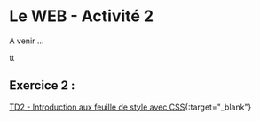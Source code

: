 # Le WEB - Activité 2

A venir ...

tt
## Exercice 2 :
[TD2 - Introduction aux feuille de style avec CSS](./ressources/Act2-feuille-de-style-CSS.pdf){:target="_blank"}   

<!-- ## Exercice 3 : 
[TD3 - Découverte des tableaux en HTML](./ressources/Act3-HTML-tableau.pdf){:target="_blank"}  -->